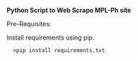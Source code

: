 **Python Script to Web Scrape MPL-Ph site**


Pre-Requisites:

  Install requirements using pip.

      >pip install requirements.txt

